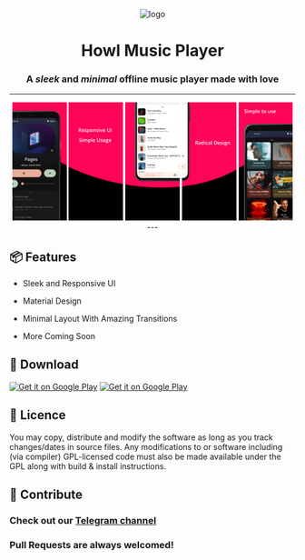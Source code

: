 <div align="center">

![logo](https://raw.githubusercontent.com/MrWooltrest/Howl/alpha/app/src/main/res/mipmap-xhdpi/ic_launcher_foreground.webp)

# Howl Music Player

### A *sleek* and *minimal* offline music player made with love

---
<img src="metadata/en-US/images/phoneScreenshots/image1.jpeg" width="19%" alt="Now Playing" />
<img src="metadata/en-US/images/phoneScreenshots/image2.jpeg" width="19%" alt="Text1" />
<img src="metadata/en-US/images/phoneScreenshots/image3.jpeg" width="19%" alt="Songs" />
<img src="metadata/en-US/images/phoneScreenshots/image4.jpeg" width="19%" alt="Text2" />
<img src="metadata/en-US/images/phoneScreenshots/image5.jpeg" width="19%" alt="Albums" />
---

<div align="left">

## :package: Features 

- Sleek and Responsive UI

- Material Design

- Minimal Layout With Amazing Transitions 

- More Coming Soon

## :iphone: Download
<a href='https://play.google.com/store/apps/details?id=com.looker.howlmusic'><img alt='Get it on Google Play' src='https://f-droid.org/badge/get-it-on.png' width="323" height="125"/></a>
<a href='https://play.google.com/store/apps/details?id=com.looker.howlmusic'><img alt='Get it on Google Play' src='https://play.google.com/intl/en_us/badges/static/images/badges/en_badge_web_generic.png' width="323" height="125"/></a>

## :scroll: Licence
You may copy, distribute and modify the software as long as you track changes/dates in source files. Any modifications
to or software including (via compiler) GPL-licensed code must also be made available under the GPL along with build &
install instructions.

## :wave: Contribute
### Check out our [Telegram channel](https://telegram.me/IamlookerBuilds)
### Pull Requests are always welcomed!
